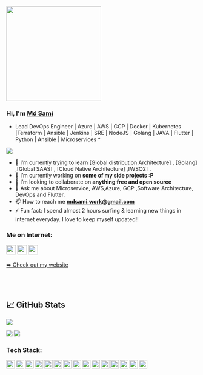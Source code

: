 <img src="https://media.giphy.com/media/f7omQNmgiyjj5sffvZ/giphy.gif" width="250px">

### Hi, I'm [Md Sami](https://mdsami.github.io/) 

* Lead DevOps Engineer | Azure | AWS | GCP | Docker | Kubernetes |Terraform | Ansible | Jenkins | SRE | NodeJS | Golang  | JAVA | Flutter | Python | Ansible | Microservices  *


![](https://komarev.com/ghpvc/?username=mdsami&color=brightgreen&style=flat)

- 🌱 I’m currently trying to learn [Global distribution Architecture] , [Golang] ,[Global SAAS] , [Cloud Native Architecture] ,[WSO2] .
- 🔭 I’m currently working on **some of my side projects :P**
- 👯 I’m looking to collaborate on **anything free and open source**
- 💬 Ask me about Microservice, AWS,Azure, GCP ,Software Architecture, DevOps  and Flutter.
- 📫 How to reach me **mdsami.work@gmail.com**
- ⚡ Fun fact: I spend almost 2 hours surfing & learning new things in internet everyday. I love to keep myself updated!!

### Me on Internet:

<p><a href="https://twitter.com/mdsami5"><img src="https://img.shields.io/badge/twitter-%231DA1F2.svg?&style=for-the-badge&logo=twitter&logoColor=white" height=25></a> <a href="https://www.linkedin.com/in/mdsami55/"><img src="https://img.shields.io/badge/linkedin-%230077B5.svg?&style=for-the-badge&logo=linkedin&logoColor=white" height=25></a> <a href="https://www.instagram.com/mdsami5/"><img src="https://img.shields.io/badge/instagram-%23E4405F.svg?&style=for-the-badge&logo=instagram&logoColor=white" height=25></a> 
<p><a href="https://mdsami.me">➡️ Check out my website</a></p>
<br />
<br />

## &#x1f4c8; GitHub Stats

[![](http://github-profile-summary-cards.vercel.app/api/cards/profile-details?username=mdsami&theme=tokyonight)](https://github.com/vn7n24fzkq/github-profile-summary-cards)
  
[![](http://github-profile-summary-cards.vercel.app/api/cards/repos-per-language?username=mdsami&theme=tokyonight)](https://github.com/vn7n24fzkq/github-profile-summary-cards)
  [![](http://github-profile-summary-cards.vercel.app/api/cards/most-commit-language?username=mdsami&theme=tokyonight)](https://github.com/vn7n24fzkq/github-profile-summary-cards)


### Tech Stack:
<img align="left" alt="mdsami | pub" width="22px" src="https://cdn.jsdelivr.net/npm/simple-icons@v3/icons/docker.svg" />
<img align="left" alt="mdsami | pub" width="22px" src="https://cdn.jsdelivr.net/npm/simple-icons@v3/icons/amazonaws.svg" />
<img align="left" alt="mdsami | pub" width="22px" src="https://simpleicons.org/icons/nodedotjs.svg" />
<img align="left" alt="mdsami | pub" width="22px" src="https://cdn.jsdelivr.net/npm/simple-icons@v3/icons/postgresql.svg" />
<img align="left" alt="mdsami | pub" width="22px" src="https://cdn.jsdelivr.net/npm/simple-icons@v3/icons/android.svg" />
<img align="left" alt="mdsami | pub" width="22px" src="https://cdn.jsdelivr.net/npm/simple-icons@v3/icons/java.svg" />
<img align="left" alt="mdsami | pub" width="22px" src="https://cdn.jsdelivr.net/npm/simple-icons@v3/icons/kotlin.svg" />
<img align="left" alt="mdsami | pub" width="22px" src="https://cdn.jsdelivr.net/npm/simple-icons@v3/icons/gradle.svg" />
<img align="left" alt="mdsami | pub" width="22px" src="https://cdn.jsdelivr.net/npm/simple-icons@v3/icons/flutter.svg" />
<img align="left" alt="mdsami | pub" width="22px" src="https://cdn.jsdelivr.net/npm/simple-icons@v3/icons/dart.svg" />
<img align="left" alt="mdsami | pub" width="22px" src="https://cdn.jsdelivr.net/npm/simple-icons@v3/icons/jekyll.svg" />
<img align="left" alt="mdsami | pub" width="22px" src="https://cdn.jsdelivr.net/npm/simple-icons@v3/icons/hugo.svg" />
<img align="left" alt="mdsami | pub" width="22px" src="https://cdn.jsdelivr.net/npm/simple-icons@v3/icons/git.svg" />
<img align="left" alt="mdsami | pub" width="22px" src="https://cdn.jsdelivr.net/npm/simple-icons@v3/icons/python.svg" />
<img align="left" alt="mdsami | pub" width="22px" src="https://cdn.jsdelivr.net/npm/simple-icons@v3/icons/figma.svg" />
